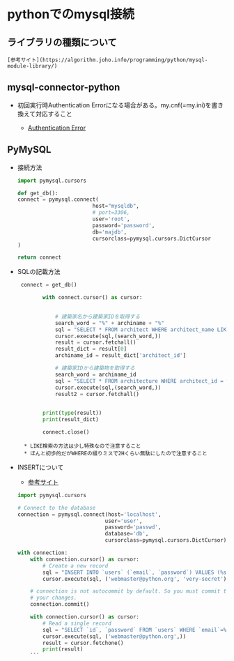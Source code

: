 # **pythonでのmysql接続**

## ライブラリの種類について

    [参考サイト](https://algorithm.joho.info/programming/python/mysql-module-library/)


## mysql-connector-python 

* 初回実行時Authentication Errorになる場合がある。my.cnf(=my.ini)を書き換えて対応すること
    
    * [Authentication Error](https://kataware.hatenablog.jp/entry/2018/05/30/215153)

## PyMySQL

* 接続方法

    ```python
    import pymysql.cursors

    def get_db():
    connect = pymysql.connect(
                            host="mysqldb",
                            # port=3306,
                            user='root',
                            password='password',
                            db='majdb',
                            cursorclass=pymysql.cursors.DictCursor
    )

    return connect
    ```

* SQLの記載方法

    ```python
     connect = get_db()

            with connect.cursor() as cursor:
          

                # 建築家名から建築家IDを取得する
                search_word = "%" + archiname + "%"
                sql = "SELECT * FROM architect WHERE architect_name LIKE %s;"
                cursor.execute(sql,(search_word,))
                result = cursor.fetchall()
                result_dict = result[0]
                archiname_id = result_dict['architect_id']

                # 建築家IDから建築物を取得する
                search_word = archiname_id
                sql = "SELECT * FROM architecture WHERE architect_id = %s;"
                cursor.execute(sql,(search_word,))
                result2 = cursor.fetchall()

            
            print(type(result))
            print(result_dict)

            connect.close()
    ```

        * LIKE検索の方法は少し特殊なので注意すること
        * ほんと初歩的だがWHEREの綴りミスで2Hくらい無駄にしたので注意すること

* INSERTについて

    * [参考サイト](https://github.com/PyMySQL/PyMySQL#example)

    ```python
    import pymysql.cursors

    # Connect to the database
    connection = pymysql.connect(host='localhost',
                                user='user',
                                password='passwd',
                                database='db',
                                cursorclass=pymysql.cursors.DictCursor)

    with connection:
        with connection.cursor() as cursor:
            # Create a new record
            sql = "INSERT INTO `users` (`email`, `password`) VALUES (%s, %s)"
            cursor.execute(sql, ('webmaster@python.org', 'very-secret'))

        # connection is not autocommit by default. So you must commit to save
        # your changes.
        connection.commit()

        with connection.cursor() as cursor:
            # Read a single record
            sql = "SELECT `id`, `password` FROM `users` WHERE `email`=%s"
            cursor.execute(sql, ('webmaster@python.org',))
            result = cursor.fetchone()
            print(result)
        ```